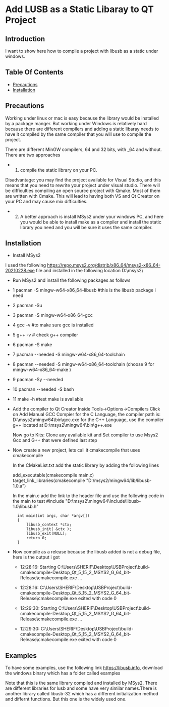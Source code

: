# Add LUSB as a Static Libaray to QT Project

## Introduction
I want to show here how to compile a project with libusb as a static under windows.

## Table Of Contents

<!-- toc -->

- [Precautions](#Precautions)
- [Installation](#Installation)

<!-- tocstop -->


## Precautions 
Working under linux or mac is easy because the library would be installed by a package manger. 
But working under Windows is relatively hard because there are different compilers and adding 
a static libaray needs to have it compiled by the same compiler that you will use to compile the project.

There are different MinGW compilers, 64 and 32 bits, with _64 and without. There are two approaches
- 1. compile the static library on your PC.

Disadvantage:
you may find the project available for Visual Studio, and this means that you need to rewrite 
your project under visual studio. There will be difficulties compiling an open source project with Qmake.
Most of them are written with Cmake. This will lead to having both VS and Qt Creator on your PC and may
cause mix difficulties.

- 2. A better approach is install MSys2 under your windows PC, and here you would be able to install 
make as a compiler and install the static library you need and you will be sure it uses the same compiler.




## Installation

- Install MSys2

I used the following https://repo.msys2.org/distrib/x86_64/msys2-x86_64-20210228.exe file and installed in 
the following location  D:\msys2\

- Run MSys2 and install the following packages as follows
 - 1  pacman -S mingw-w64-x86_64-libusb  #this is the libusb package i need 
 - 2  pacman -Su
 - 3 pacman -S mingw-w64-x86_64-gcc
 - 4  gcc -v #to make sure gcc is installed 
 - 5  g++ -v # check g++ compiler 
 - 6  pacman -S make
 - 7  pacman --needed -S mingw-w64-x86_64-toolchain 
 - 8  pacman --needed -S mingw-w64-x86_64-toolchain (choose 9 for mingw-w64-x86_64-make  )
 - 9  pacman -Sy --needed
 - 10  pacman --needed -S bash
 - 11  make -h #test make is available

- Add the compiler to Qt Creator
	Inside Tools->Options->Compilers Click on Add Manual GCC Compier
	for the C Language, the compiler path is: D:\msys2\mingw64\bin\gcc.exe
	for the C++ Language, use the compiler g++ located at D:\msys2\mingw64\bin\g++.exe
	
	Now go to Kits: Clone any available kit and 
	  Set compiler to use Msys2 Gcc and G++ that were defined last step
	  
- Now create a new project, lets call it cmakecompile that uses cmakecompile
	
	In the CMakeList.txt add the static library by adding the following lines 

	add_executable(cmakecompile main.c)
	target_link_libraries(cmakecompile "D:/msys2/mingw64/lib/libusb-1.0.a")


	In the main.c add the link to the header file and use the following code in the main to test
		#include "D:\msys2\mingw64\include\libusb-1.0\libusb.h"
		
		int main(int argc, char *argv[])
		{
			libusb_context *ctx;
			libusb_init( &ctx );
			libusb_exit(NULL);
			return 0;
		}

- Now compile as a release because the libusb added is not a debug file, here is the output i got
	-	12:28:16: Starting C:\Users\SHERIF\Desktop\USBProject\build-cmakecompile-Desktop_Qt_5_15_2_MSYS2_G_64_bit-Release\cmakecompile.exe ...
	-	12:28:16: C:\Users\SHERIF\Desktop\USBProject\build-cmakecompile-Desktop_Qt_5_15_2_MSYS2_G_64_bit-Release\cmakecompile.exe exited with code 0
	
	-	12:29:30: Starting C:\Users\SHERIF\Desktop\USBProject\build-cmakecompile-Desktop_Qt_5_15_2_MSYS2_G_64_bit-Release\cmakecompile.exe ...
	-	12:29:30: C:\Users\SHERIF\Desktop\USBProject\build-cmakecompile-Desktop_Qt_5_15_2_MSYS2_G_64_bit-Release\cmakecompile.exe exited with code 0

## Examples

To have some examples, use the following link https://libusb.info, download the windows binary which has a folder called examples

Note that this is the same library compiled and installed by MSys2. There are different libraries for lusb and some have very similar names.There is another library called  libusb-32 which has a different initialization method and differnt functions. But this one is the widely used one.
